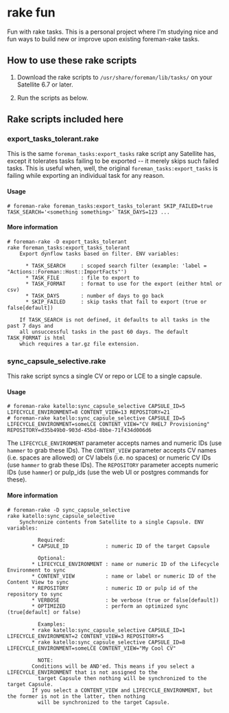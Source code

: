 # rake fun

Fun with rake tasks. This is a personal project where I'm studying nice and fun ways to build new or improve upon existing foreman-rake tasks.

## How to use these rake scripts

1. Download the rake scripts to `/usr/share/foreman/lib/tasks/` on your Satellite 6.7 or later.

2. Run the scripts as below.


## Rake scripts included here

### export_tasks_tolerant.rake
This is the same `foreman_tasks:export_tasks` rake script any Satellite has, except it tolerates tasks failing to be exported -- it merely skips such failed tasks. This is useful when, well, the original `foreman_tasks:export_tasks` is failing while exporting an individual task for any reason.

#### Usage
~~~
# foreman-rake foreman_tasks:export_tasks_tolerant SKIP_FAILED=true TASK_SEARCH='<something something>' TASK_DAYS=123 ...
~~~

#### More information
~~~
# foreman-rake -D export_tasks_tolerant
rake foreman_tasks:export_tasks_tolerant
    Export dynflow tasks based on filter. ENV variables:
    
      * TASK_SEARCH     : scoped search filter (example: 'label = "Actions::Foreman::Host::ImportFacts"')
      * TASK_FILE       : file to export to
      * TASK_FORMAT     : format to use for the export (either html or csv)
      * TASK_DAYS       : number of days to go back
      * SKIP_FAILED     : skip tasks that fail to export (true or false[default])
    
    If TASK_SEARCH is not defined, it defaults to all tasks in the past 7 days and
    all unsuccessful tasks in the past 60 days. The default TASK_FORMAT is html
    which requires a tar.gz file extension.
~~~
 

### sync_capsule_selective.rake
This rake script syncs a single CV or repo or LCE to a single capsule.

#### Usage
~~~
# foreman-rake katello:sync_capsule_selective CAPSULE_ID=5 LIFECYCLE_ENVIRONMENT=8 CONTENT_VIEW=13 REPOSITORY=21
# foreman-rake katello:sync_capsule_selective CAPSULE_ID=5 LIFECYCLE_ENVIRONMENT=someLCE CONTENT_VIEW="CV RHEL7 Provisioning" REPOSITORY=d35b49b0-903d-45bd-8bbe-71f434d006d6
~~~

The `LIFECYCLE_ENVIRONMENT` parameter accepts names and numeric IDs (use `hammer` to grab these IDs).
The `CONTENT_VIEW` parameter accepts CV names (i.e. spaces are allowed) or CV labels (i.e. no spaces) or numeric CV IDs (use `hammer` to grab these IDs).
The `REPOSITORY` parameter accepts numeric IDs (use `hammer`) or pulp_ids (use the web UI or postgres commands for these).

#### More information
~~~
# foreman-rake -D sync_capsule_selective
rake katello:sync_capsule_selective
    Synchronize contents from Satellite to a single Capsule. ENV variables:
    
          Required:
        * CAPSULE_ID            : numeric ID of the target Capsule
    
          Optional:
        * LIFECYCLE_ENVIRONMENT : name or numeric ID of the Lifecycle Environment to sync
        * CONTENT_VIEW          : name or label or numeric ID of the Content View to sync
        * REPOSITORY            : numeric ID or pulp id of the repository to sync
        * VERBOSE               : be verbose (true or false[default])
        * OPTIMIZED             : perform an optimized sync (true[default] or false)
    
          Examples:
        * rake katello:sync_capsule_selective CAPSULE_ID=1 LIFECYCLE_ENVIRONMENT=2 CONTENT_VIEW=3 REPOSITORY=5
        * rake katello:sync_capsule_selective CAPSULE_ID=8 LIFECYCLE_ENVIRONMENT=someLCE CONTENT_VIEW="My Cool CV"
    
          NOTE:
        Conditions will be AND'ed. This means if you select a LIFECYCLE_ENVIRONMENT that is not assigned to the
          target Capsule then nothing will be synchronized to the target Capsule.
        If you select a CONTENT_VIEW and LIFECYCLE_ENVIRONMENT, but the former is not in the latter, then nothing
          will be synchronized to the target Capsule.

~~~
